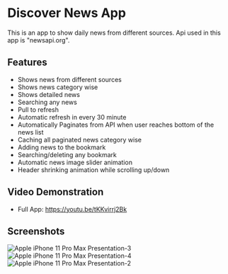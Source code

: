 
# Discover News App

This is an app to show daily news from different sources. Api used in this app is "newsapi.org". 


## Features

- Shows news from different sources
- Shows news category wise
- Shows detailed news
- Searching any news
- Pull to refresh
- Automatic refresh in every 30 minute
- Automatically Paginates from API when user reaches bottom of the news list
- Caching all paginated news category wise
- Adding news to the bookmark
- Searching/deleting any bookmark
- Automatic news image slider animation
- Header shrinking animation while scrolling up/down

## Video Demonstration

 - Full App: https://youtu.be/tKKvirrj2Bk

## Screenshots

![Apple iPhone 11 Pro Max Presentation-3](https://user-images.githubusercontent.com/118167365/213691677-2a68767b-1ccb-4ded-94cc-9ae17ac5f7a7.png)
![Apple iPhone 11 Pro Max Presentation-4](https://user-images.githubusercontent.com/118167365/213692001-d2b25fd8-155d-469d-b34a-967ffb2094ef.png)
![Apple iPhone 11 Pro Max Presentation-2](https://user-images.githubusercontent.com/118167365/213692050-6990d1a8-0f05-481a-911b-03f429577004.png)
